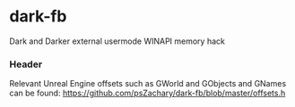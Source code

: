 # dark-fb
Dark and Darker external usermode WINAPI memory hack
### Header
Relevant Unreal Engine offsets such as GWorld and GObjects and GNames can be found: https://github.com/psZachary/dark-fb/blob/master/offsets.h
